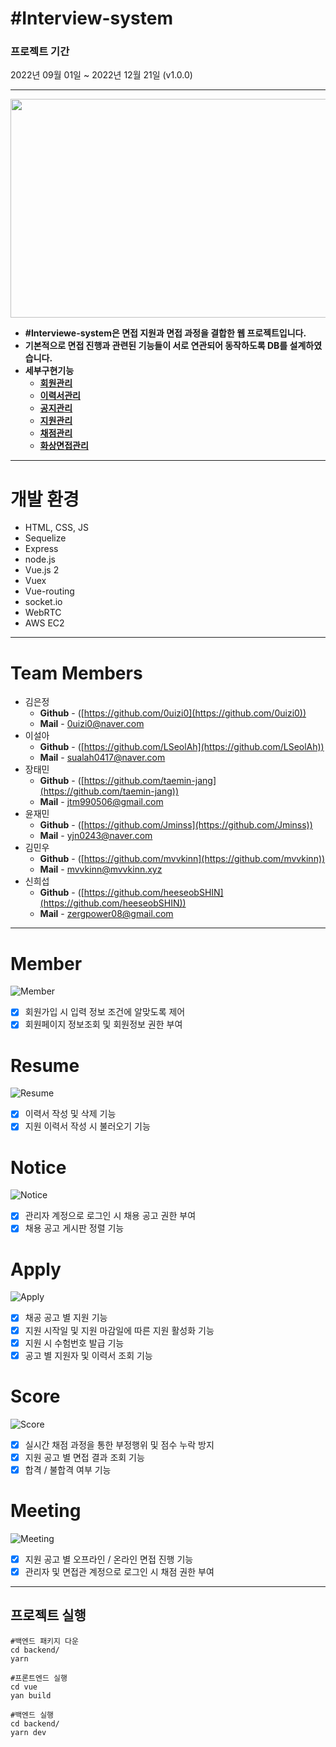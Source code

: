 # #Interview-system

### 프로젝트 기간

2022년 09월 01일 ~ 2022년 12월 21일 (v1.0.0)

---

<img src="https://user-images.githubusercontent.com/102431281/208467663-c7a8f42c-9379-4c4e-bd06-942b14816988.png"  width="600" height="350"/>

- **#Interviewe-system은 면접 지원과 면접 과정을 결합한 웹 프로젝트입니다.**
- **기본적으로 면접 진행과 관련된 기능들이 서로 연관되어 동작하도록 DB를 설계하였습니다.**
- **세부구현기능**
  - **[회원관리](#member)**
  - **[이력서관리](#resume)**
  - **[공지관리](#notice)**
  - **[지원관리](#apply)**
  - **[채점관리](#score)**
  - **[화상면접관리](#meeting)**

---

# 개발 환경

- HTML, CSS, JS
- Sequelize
- Express
- node.js
- Vue.js 2
- Vuex
- Vue-routing
- socket.io
- WebRTC
- AWS EC2

---

# Team Members

- 김은정
  - **Github** - ([https://github.com/0uizi0](https://github.com/0uizi0))
  - **Mail** - 0uizi0@naver.com
- 이설아
  - **Github** - ([https://github.com/LSeolAh](https://github.com/LSeolAh))
  - **Mail** - sualah0417@naver.com
- 장태민
  - **Github** - ([https://github.com/taemin-jang](https://github.com/taemin-jang))
  - **Mail** - jtm990506@gmail.com
- 윤재민
  - **Github** - ([https://github.com/Jminss](https://github.com/Jminss))
  - **Mail** - yjn0243@naver.com
- 김민우
  - **Github** - ([https://github.com/mvvkinn](https://github.com/mvvkinn))
  - **Mail** - mvvkinn@mvvkinn.xyz
- 신희섭
  - **Github** - ([https://github.com/heeseobSHIN](https://github.com/heeseobSHIN))
  - **Mail** - zergpower08@gmail.com

---

# Member

![Member](https://user-images.githubusercontent.com/102431281/208466684-5ed781c5-7036-4231-9556-6d751887b66a.gif)

- [x] 회원가입 시 입력 정보 조건에 알맞도록 제어
- [x] 회원페이지 정보조회 및 회원정보 권한 부여

# Resume

![Resume](https://user-images.githubusercontent.com/102431281/208467255-223b8047-071b-4ef1-a3a8-efcafa63dff4.gif)

- [x] 이력서 작성 및 삭제 기능
- [x] 지원 이력서 작성 시 불러오기 기능

# Notice

![Notice](https://user-images.githubusercontent.com/102431281/208467265-62f39c30-bfa0-4256-ad0e-6c274ab96ba7.gif)

- [x] 관리자 계정으로 로그인 시 채용 공고 권한 부여
- [x] 채용 공고 게시판 정렬 기능

# Apply

![Apply](https://user-images.githubusercontent.com/102431281/208467281-1aa6d497-bdc5-4e09-83d9-808d825e5038.gif)

- [x] 채공 공고 별 지원 기능
- [x] 지원 시작일 및 지원 마감일에 따른 지원 활성화 기능
- [x] 지원 시 수험번호 발급 기능
- [x] 공고 별 지원자 및 이력서 조회 기능

# Score

![Score](https://user-images.githubusercontent.com/102431281/208467287-3de98935-67cf-4ef4-a2d8-acf27af76e25.gif)

- [x] 실시간 채점 과정을 통한 부정행위 및 점수 누락 방지
- [x] 지원 공고 별 면접 결과 조회 기능
- [x] 합격 / 불합격 여부 기능

# Meeting

![Meeting](https://user-images.githubusercontent.com/102431281/208467292-56fe572d-9c72-4594-8ef4-f70a6c39a42b.gif)

- [x] 지원 공고 별 오프라인 / 온라인 면접 진행 기능
- [x] 관리자 및 면접관 계정으로 로그인 시 채점 권한 부여

---

## 프로젝트 실행

```
#백엔드 패키지 다운
cd backend/
yarn

#프론트엔드 실행
cd vue
yan build

#백엔드 실행
cd backend/
yarn dev
```
